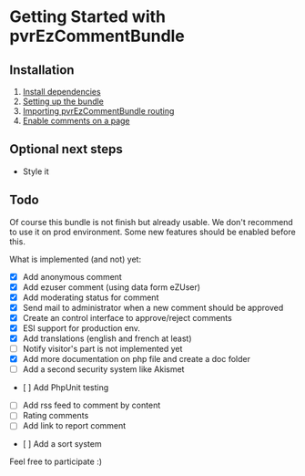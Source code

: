 # Getting Started with pvrEzCommentBundle

## Installation

 1. [Install dependencies](1-install_dependencies.md)
 2. [Setting up the bundle](2-settings_up_the_bundle.md)
 3. [Importing pvrEzCommentBundle routing](3-importing_routing.md)
 4. [Enable comments on a page](4-enabling_comments.md)

## Optional next steps

 * Style it

## Todo

Of course this bundle is not finish but already usable. We don't recommend to use it on prod environment. Some
new features should be enabled before this.

What is implemented (and not) yet:

 - [x] Add anonymous comment
 - [x] Add ezuser comment (using data form eZUser)
 - [x] Add moderating status for comment
 - [x] Send mail to administrator when a new comment should be approved
 - [x] Create an control interface to approve/reject comments
 - [x] ESI support for production env.
 - [x] Add translations (english and french at least)
 - [ ] Notify visitor's part is not implemented yet
 - [x] Add more documentation on php file and create a doc folder
 - [ ] Add a second security system like Akismet
 - [ ] Add PhpUnit testing
 - [ ] Add rss feed to comment by content
 - [ ] Rating comments
 - [ ] Add link to report comment
 - [ ] Add a sort system


Feel free to participate :)